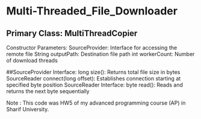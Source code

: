 # Multi-Threaded_File_Downloader

## Primary Class: MultiThreadCopier
Constructor Parameters:
SourceProvider: Interface for accessing the remote file
String outputPath: Destination file path
int workerCount: Number of download threads

##SourceProvider Interface:
long size(): Returns total file size in bytes
SourceReader connect(long offset): Establishes connection starting at specified byte position
SourceReader Interface:
byte read(): Reads and returns the next byte sequentially


Note : This code was HW5 of my advanced programming course (AP) in Sharif University.
